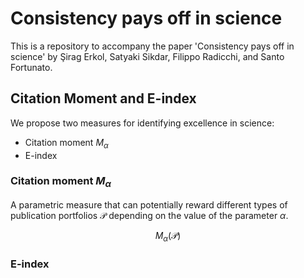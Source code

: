 # Consistency pays off in science

This is a repository to accompany the paper 'Consistency pays off in science' by Şirag Erkol, Satyaki Sikdar, Filippo Radicchi, and Santo Fortunato.


## Citation Moment and E-index

We propose two measures for identifying excellence in science:
- Citation moment $M_\alpha$
- E-index


### Citation moment $M_\alpha$

A parametric measure that can potentially reward different types of publication portfolios $\mathcal P$ depending on the value of the parameter $\alpha$.

$$M_\alpha\left(\mathcal P\right)$$


### E-index
